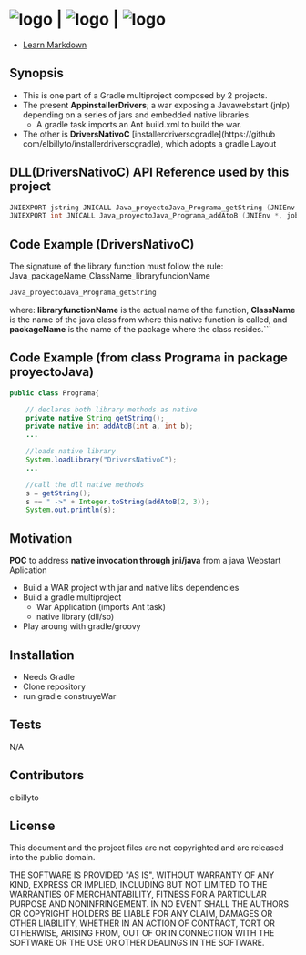 ![logo](https://avatars1.githubusercontent.com/u/124156?v=3&s=100) | ![logo](http://ant.apache.org/images/ant_logo_large.gif) | ![logo](http://www.icons101.com/icons/12/iOS_78_style_icons_for_Java_by_ChilliTrav/128/jnlp.png)
==========================
* [Learn Markdown](https://bitbucket.org/tutorials/markdowndemo)

## Synopsis
* This is one part of a Gradle multiproject composed by 2 projects. 
* The present **AppinstallerDrivers**; a war exposing a Javawebstart (jnlp) depending on a series of jars and embedded native libraries.
	* A gradle task imports an Ant build.xml to build the war.
* The other is **DriversNativoC** [installerdriverscgradle](https://github com/elbillyto/installerdriverscgradle), which adopts a gradle Layout

## DLL(DriversNativoC) API Reference used by this project
```c
JNIEXPORT jstring JNICALL Java_proyectoJava_Programa_getString (JNIEnv *, jobject);
JNIEXPORT int JNICALL Java_proyectoJava_Programa_addAtoB (JNIEnv *, jobject, jint, jint);
```  

## Code Example (**DriversNativoC**)
The signature of the library function must follow the rule:
Java_packageName_ClassName_libraryfuncionName
```c
Java_proyectoJava_Programa_getString
```
where: 
**libraryfunctionName** is the actual name of the function, 
**ClassName** is the name of the java class from where this native function is called, and
**packageName** is the name of the package where the class resides.```  
  
## Code Example (**from class Programa in package proyectoJava**)
```java
public class Programa{

	// declares both library methods as native
	private native String getString();
	private native int addAtoB(int a, int b);  
	...

	//loads native library
	System.loadLibrary("DriversNativoC");
	...

	//call the dll native methods
	s = getString();
	s += " ->" + Integer.toString(addAtoB(2, 3));
	System.out.println(s);
```
## Motivation
**POC** to address **native invocation through jni/java** from a java Webstart Aplication 
* Build a WAR project with jar and native libs dependencies
* Build a gradle multiproject 
	* War Application (imports Ant task)
	* native library (dll/so)
* Play aroung with gradle/groovy

## Installation
* Needs Gradle
* Clone repository
* run gradle construyeWar


## Tests
N/A

## Contributors
elbillyto

## License

This document and the project files are not copyrighted and are released into the public domain.

THE SOFTWARE IS PROVIDED "AS IS", WITHOUT WARRANTY OF ANY KIND, EXPRESS OR IMPLIED, INCLUDING BUT NOT LIMITED TO THE WARRANTIES OF MERCHANTABILITY, FITNESS FOR A PARTICULAR PURPOSE AND NONINFRINGEMENT. IN NO EVENT SHALL THE AUTHORS OR COPYRIGHT HOLDERS BE LIABLE FOR ANY CLAIM, DAMAGES OR OTHER LIABILITY, WHETHER IN AN ACTION OF CONTRACT, TORT OR OTHERWISE, ARISING FROM, OUT OF OR IN CONNECTION WITH THE SOFTWARE OR THE USE OR OTHER DEALINGS IN THE SOFTWARE.